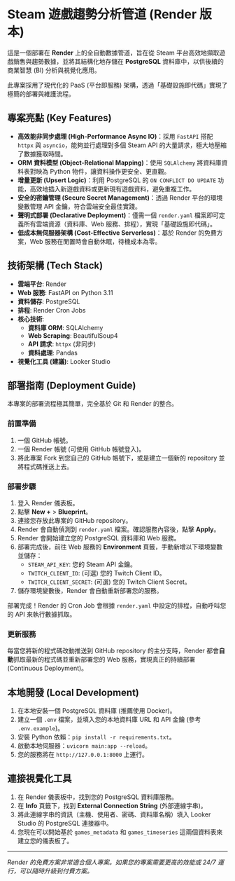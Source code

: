 # Steam 遊戲趨勢分析管道 (Render 版本)

這是一個部署在 **Render** 上的全自動數據管道，旨在從 Steam 平台高效地擷取遊戲銷售與趨勢數據，並將其結構化地存儲在 **PostgreSQL** 資料庫中，以供後續的商業智慧 (BI) 分析與視覺化應用。

此專案採用了現代化的 PaaS (平台即服務) 架構，透過「基礎設施即代碼」實現了極簡的部署與維護流程。

## 專案亮點 (Key Features)

*   **高效能非同步處理 (High-Performance Async IO)**：採用 `FastAPI` 搭配 `httpx` 與 `asyncio`，能夠並行處理對多個 Steam API 的大量請求，極大地壓縮了數據獲取時間。
*   **ORM 資料模型 (Object-Relational Mapping)**：使用 `SQLAlchemy` 將資料庫資料表對映為 Python 物件，讓資料操作更安全、更直觀。
*   **增量更新 (Upsert Logic)**：利用 PostgreSQL 的 `ON CONFLICT DO UPDATE` 功能，高效地插入新遊戲資料或更新現有遊戲資料，避免重複工作。
*   **安全的密鑰管理 (Secure Secret Management)**：透過 Render 平台的環境變數管理 API 金鑰，符合雲端安全最佳實踐。
*   **聲明式部署 (Declarative Deployment)**：僅需一個 `render.yaml` 檔案即可定義所有雲端資源（資料庫、Web 服務、排程），實現「基礎設施即代碼」。
*   **低成本無伺服器架構 (Cost-Effective Serverless)**：基於 Render 的免費方案，Web 服務在閒置時會自動休眠，待機成本為零。

## 技術架構 (Tech Stack)

*   **雲端平台**: Render
*   **Web 服務**: FastAPI on Python 3.11
*   **資料儲存**: PostgreSQL
*   **排程**: Render Cron Jobs
*   **核心技術**:
    *   **資料庫 ORM**: SQLAlchemy
    *   **Web Scraping**: BeautifulSoup4
    *   **API 請求**: `httpx` (非同步)
    *   **資料處理**: Pandas
*   **視覺化工具 (建議)**: Looker Studio

## 部署指南 (Deployment Guide)

本專案的部署流程極其簡單，完全基於 Git 和 Render 的整合。

### 前置準備
1.  一個 GitHub 帳號。
2.  一個 Render 帳號 (可使用 GitHub 帳號登入)。
3.  將此專案 Fork 到您自己的 GitHub 帳號下，或是建立一個新的 repository 並將程式碼推送上去。

### 部署步驟
1.  登入 Render 儀表板。
2.  點擊 **New +** > **Blueprint**。
3.  連接您存放此專案的 GitHub repository。
4.  Render 會自動偵測到 `render.yaml` 檔案。確認服務內容後，點擊 **Apply**。
5.  Render 會開始建立您的 PostgreSQL 資料庫和 Web 服務。
6.  部署完成後，前往 Web 服務的 **Environment** 頁籤，手動新增以下環境變數並儲存：
    *   `STEAM_API_KEY`: 您的 Steam API 金鑰。
    *   `TWITCH_CLIENT_ID`: (可選) 您的 Twitch Client ID。
    *   `TWITCH_CLIENT_SECRET`: (可選) 您的 Twitch Client Secret。
7.  儲存環境變數後，Render 會自動重新部署您的服務。

部署完成！Render 的 Cron Job 會根據 `render.yaml` 中設定的排程，自動呼叫您的 API 來執行數據抓取。

### 更新服務
每當您將新的程式碼改動推送到 GitHub repository 的主分支時，Render 都會**自動**抓取最新的程式碼並重新部署您的 Web 服務，實現真正的持續部署 (Continuous Deployment)。

## 本地開發 (Local Development)

1.  在本地安裝一個 PostgreSQL 資料庫 (推薦使用 Docker)。
2.  建立一個 `.env` 檔案，並填入您的本地資料庫 URL 和 API 金鑰 (參考 `.env.example`)。
3.  安裝 Python 依賴：`pip install -r requirements.txt`。
4.  啟動本地伺服器：`uvicorn main:app --reload`。
5.  您的服務將在 `http://127.0.0.1:8000` 上運行。

## 連接視覺化工具
1.  在 Render 儀表板中，找到您的 PostgreSQL 資料庫服務。
2.  在 **Info** 頁籤下，找到 **External Connection String** (外部連線字串)。
3.  將此連線字串的資訊（主機、使用者、密碼、資料庫名稱）填入 Looker Studio 的 PostgreSQL 連接器中。
4.  您現在可以開始基於 `games_metadata` 和 `games_timeseries` 這兩個資料表來建立您的儀表板了。

---

*Render 的免費方案非常適合個人專案。如果您的專案需要更高的效能或 24/7 運行，可以隨時升級到付費方案。*
